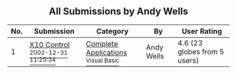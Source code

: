 ﻿<div align="center">

## All Submissions by Andy Wells

</div>

No.  | Submission | Category | By   | User Rating
---- | ---------- | -------- | ---- | -----------
1 | [X10 Control<br /><sup>2002-12-31 11:25:34</sup>](https://github.com/Planet-Source-Code/andy-wells-x10-control__1-42031) | [Complete Applications<br /><sup>Visual Basic</sup>](../ByCategory/complete-applications__1-27.md) | Andy Wells | 4.6 (23 globes from 5 users)
